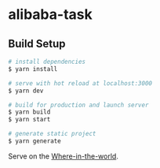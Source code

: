 # alibaba-task

## Build Setup

```bash
# install dependencies
$ yarn install

# serve with hot reload at localhost:3000
$ yarn dev

# build for production and launch server
$ yarn build
$ yarn start

# generate static project
$ yarn generate
```

Serve on the [Where-in-the-world](https://where-in-the-world-alibaba.netlify.app/).


